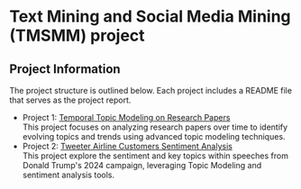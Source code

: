 # Text Mining and Social Media Mining (TMSMM) project

## Project Information

The project structure is outlined below. Each project includes a README file that serves as the project report.

- Project 1: [Temporal Topic Modeling on Research Papers](project1) \
    This project focuses on analyzing research papers over time to identify evolving topics and trends using advanced topic modeling techniques.
- Project 2: [Tweeter Airline Customers Sentiment Analysis](project2) \
    This project explore the sentiment and key topics within speeches from Donald Trump's 2024 campaign, leveraging Topic Modeling and sentiment analysis tools.

